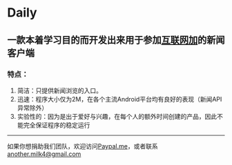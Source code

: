 # Daily
## 一款本着学习目的而开发出来用于参加[互联网加](http://cy.ncss.cn/)的新闻客户端
### 特点：
1. 简洁：只提供新闻浏览的入口。
2. 迅速：程序大小仅为2M，在各个主流Android平台均有良好的表现（新闻API异常除外）
3. 实验性的：因为是出于爱好与兴趣，在每个人的额外时间创建的产品，因此不能完全保证程序的稳定运行

---


如果你想捐助我们团队，欢迎访问[Paypal.me](https://www.paypal.me/anotherm4)，或者联系<another.milk4@gmail.com>
